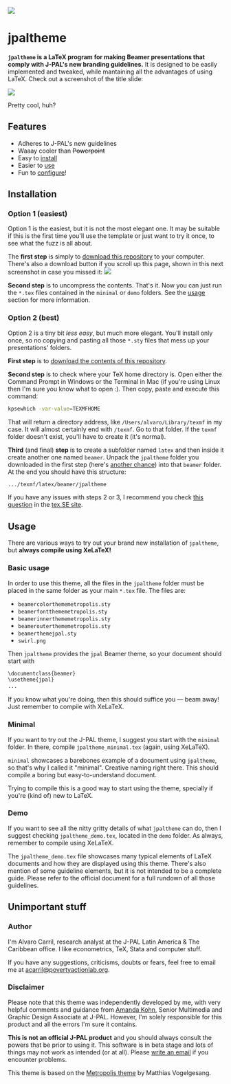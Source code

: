 ![](https://www.povertyactionlab.org/sites/all/themes/JPal/img/J-PAL_logo_main.png?1)

# jpaltheme

**`jpaltheme` is a LaTeX program for making Beamer presentations that comply with J-PAL's new branding guidelines.** It is designed to be easily implemented and tweaked, while mantaining all the advantages of using LaTeX. Check out a screenshot of the title slide:

![](http://i.imgur.com/aZxX10A.png?1)

Pretty cool, huh?

## Features
- Adheres to J-PAL's new guidelines
- Waaay cooler than ~~Powerpoint~~
- Easy to [install](https://github.com/acarril/jpaltheme#installation)
- Easier to [use](https://github.com/acarril/jpaltheme#usage)
- Fun to [configure](https://github.com/acarril/jpaltheme#configure)!

## Installation

### Option 1 (easiest)
Option 1 is the easiest, but it is not the most elegant one. It may be suitable if this is the first time you'll use the template or just want to try it once, to see what the fuzz is all about.

The **first step** is simply to [download this repository](https://github.com/acarril/jpaltheme/archive/master.zip) to your computer. There's also a download button if you scroll up this page, shown in this next screenshot in case you missed it:
![](http://i.imgur.com/nsrqc0V.png)

**Second step** is to uncompress the contents. That's it. Now you can just run the `*.tex` files contained in the `minimal` or `demo` folders. See the [usage](https://github.com/acarril/jpaltheme#usage) section for more information.

### Option 2 (best)
Option 2 is a tiny bit *less easy*, but much more elegant. You'll install only once, so no copying and pasting all those `*.sty` files that mess up your presentations' folders.

**First step** is to [download the contents of this repository](https://github.com/acarril/jpaltheme/archive/master.zip).

**Second step** is to check where your TeX home directory is. Open either the Command Prompt in Windows or the Terminal in Mac (if you're using Linux then I'm sure you know what to open :). Then copy, paste and execute this command:

```bash
kpsewhich -var-value=TEXMFHOME
```

That will return a directory address, like `/Users/alvaro/Library/texmf` in my case. It will almost certainly end with `/texmf`.  Go to that folder. If the `texmf` folder doesn't exist, you'll have to create it (it's normal).

**Third** (and final) **step** is to create a subfolder named `latex` and then inside it create another one named `beamer`. Unpack the `jpaltheme` folder you downloaded in the first step (here's [another chance](https://github.com/acarril/jpaltheme/archive/master.zip)) into that `beamer` folder. At the end you should have this structure:

```bash
.../texmf/latex/beamer/jpaltheme
```

If you have any issues with steps 2 or 3, I recommend you check [this question](http://tex.stackexchange.com/questions/1137/where-do-i-place-my-own-sty-or-cls-files-to-make-them-available-to-all-my-te) in the [tex.SE site](http://tex.stackexchange.com/).

## Usage

There are various ways to try out your brand new installation of `jpaltheme`, but **always compile using XeLaTeX!**

### Basic usage

In order to use this theme, all the files in the `jpaltheme` folder must be placed in the same folder as your main `*.tex` file. The files are:

- `beamercolorthememetropolis.sty`
- `beamerfontthememetropolis.sty`
- `beamerinnerthememetropolis.sty`
- `beamerouterthememetropolis.sty`
- `beamerthemejpal.sty`
- `swirl.png`

Then `jpaltheme` provides the `jpal` Beamer theme, so your document should start with

```bash
\documentclass{beamer}
\usetheme{jpal}
...
```

If you know what you're doing, then this should suffice you &mdash; beam away! Just remember to compile with XeLaTeX.

### Minimal

If you want to try out the J-PAL theme, I suggest you start with the `minimal` folder. In there, compile `jpaltheme_minimal.tex` (again, using XeLaTeX).

`minimal` showcases a barebones example of a document using `jpaltheme`, so that's why I called it "minimal". Creative naming right there. This should compile a boring but easy-to-understand document.

Trying to compile this is a good way to start using the theme, specially if you're (kind of) new to LaTeX.

### Demo

If you want to see all the nitty gritty details of what `jpaltheme` can do, then I suggest checking `jpaltheme_demo.tex`, located in the `demo` folder. As always, remember to compile using XeLaTeX.

The `jpaltheme_demo.tex` file showcases many typical elements of LaTeX documents and how they are displayed using this theme. There's also mention of some guideline elements, but it is not intended to be a complete guide. Please refer to the official document for a full rundown of all those guidelines.

## Unimportant stuff

### Author

I'm Alvaro Carril, research analyst at the J-PAL Latin America & The Caribbean office. I like econometrics, TeX, Stata and computer stuff.

If you have any suggestions, criticisms, doubts or fears, feel free to email me at [acarril@povertyactionlab.org](mailto:acarril@povertyactionlab.org).


### Disclaimer

Please note that this theme was independently developed by me, with very helpful comments and guidance from [Amanda Kohn](https://www.povertyactionlab.org/kohn), Senior Multimedia and Graphic Design Associate at J-PAL. However, I'm solely responsible for this product and all the errors I'm sure it contains.

**This is not an official J-PAL product** and you should always consult the powers that be prior to using it. This software is in beta stage and lots of things may not work as intended (or at all). Please [write an email](mailto:acarril@povertyactionlab.org) if you encounter problems.

This theme is based on the [Metropolis theme](https://www.ctan.org/pkg/beamertheme-metropolis) by Matthias Vogelgesang.
